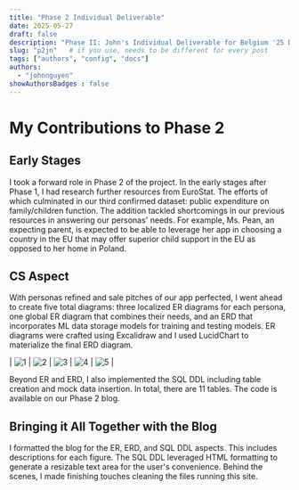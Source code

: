 ```yaml
---
title: "Phase 2 Individual Deliverable"
date: 2025-05-27
draft: false
description: "Phase II: John's Individual Deliverable for Belgium '25 Dialogue of Civilizations"
slug: "p2jn"   # if you use, needs to be different for every post
tags: ["authors", "config", "docs"]
authors:
  - "johnnguyen"
showAuthorsBadges : false
---
```


# My Contributions to Phase 2

## Early Stages

I took a forward role in Phase 2 of the project. In the early stages after Phase 1, I had research further resources from EuroStat. The efforts of which culminated in our third confirmed dataset: public expenditure on family/children function. The addition tackled shortcomings in our previous resources in answering our personas' needs. For example, Ms. Pean, an expecting parent, is expected to be able to leverage her app in choosing a country in the EU that may offer superior child support in the EU as opposed to her home in Poland.

## CS Aspect

With personas refined and sale pitches of our app perfected, I went ahead to create five total diagrams: three localized ER diagrams for each persona, one global ER diagram that combines their needs, and an ERD that incorporates ML data storage models for training and testing models. ER diagrams were crafted using Excalidraw and I used LucidChart to materialize the final ERD diagram.

| ![1](/P2_ER_CaraDay.png) | ![2](/P2_ER_EuraPean.png) | ![3](/P2_ER_PaulETishan.png) | ![4](/P2_ER_Global.png) | ![5](/P2_ERD_Global.png) |

Beyond ER and ERD, I also implemented the SQL DDL including table creation and mock data insertion. In total, there are 11 tables. The code is available on our Phase 2 blog.

## Bringing it All Together with the Blog

I formatted the blog for the ER, ERD, and SQL DDL aspects. This includes descriptions for each figure. The SQL DDL leveraged HTML formatting to generate a resizable text area for the user's convenience. Behind the scenes, I made finishing touches cleaning the files running this site.